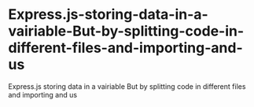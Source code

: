 # Express.js-storing-data-in-a-vairiable-But-by-splitting-code-in-different-files-and-importing-and-us
Express.js storing data in a vairiable But by splitting code in different files and importing and us
